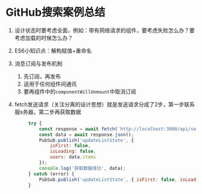 # GitHub搜索案例总结

1. 设计状态时要考虑全面，例如：带有网络请求的组件，要考虑失败怎么办？要考虑加载的时候怎么办？

2. ES6小知识点：解构赋值+重命名

3. 消息订阅与发布机制

   1. 先订阅，再发布
   2. 适用于任何组件间通讯
   3. 要再组件中的`componentWillUnmount`中取消订阅

4. fetch发送请求（关注分离的设计思想）就是发送请求分成了2步，第一步联系服s务器，第二步再获取数据

   ```js
   		try {
   			const response = await fetch(`http://localhost:3000/api/search/users2?q=${keyWord}`);
   			const data = await response.json();
   			PubSub.publish('updateListState', {
   				isFirst: false,
   				isLoading: false,
   				users: data.items
   			});
   			console.log('获取数据成功', data);
   		} catch (error) {
   			PubSub.publish('updateListState', { isFirst: false, isLoading: false, err: error });
   		}
   ```

   